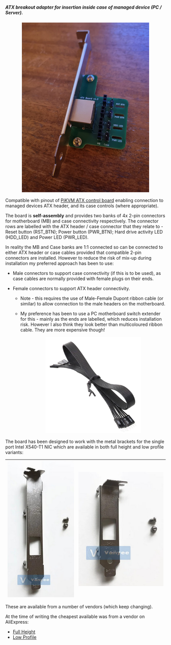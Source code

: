 ##### ATX breakout adapter for insertion inside case of managed device (PC / Server).

<p align="center">
<img src="./Images/PC_ATX_board.jpg" alt="DIY PiKVM for ATX Switch operation" width="400"/>
</p>

Compatible with pinout of [PiKVM ATX control board](https://docs.pikvm.org/atx_board/#pinout) enabling connection to managed devices ATX header, and its case controls (where appropriate).

The board is **self-assembly** and provides two banks of 4x 2-pin connectors for motherboard (MB) and case connectivity respectively. The connector rows are labelled with the ATX header / case connector that they relate to - Reset button (RST_BTN); Power button (PWR_BTN); Hard drive activity LED (HDD_LED) and Power LED (PWR_LED).

In reality the MB and Case banks are 1:1 connected so can be connected to either ATX header or case cables provided that compatible 2-pin connectors are installed. However to reduce the risk of mix-up during installation my preferred approach has been to use:

- Male connectors to support case connectivity (if this is to be used), as case cables are normally provided with female plugs on their ends.

- Female connectors to support ATX header connectivity.

  - Note - this requires the use of Male-Female Dupont ribbon cable (or similar) to allow connection to the male headers on the motherboard.

  - My preference has been to use a PC motherboard switch extender for this - mainly as the ends are labelled, which reduces installation risk. However I also think they look better than multicoloured ribbon cable. They are more expensive though!

    <p align="center">
    <img src="./Images/PC_MB_SW_extender.png" alt="DIY PiKVM for ATX Switch operation" width="300"/>
    </p>

The board has been designed to work with the metal brackets for the single port Intel X540-T1 NIC which are available in both full height and low profile variants:

| ![](./Images/X540-T1_full_height_bracket.jpg) | ![](./Images/X540-T1_low_profile_bracket.jpg) |
| --------------------------------------------- | --------------------------------------------- |

These are available from a number of vendors (which keep changing).

At the time of writing the cheapest available was from a vendor on AliExpress:

- [Full Height](https://www.aliexpress.us/item/3256804856153513.html?spm=a2g0o.productlist.main.3.d777281cjyfICR&algo_pvid=43fd2ca8-fdaa-4724-b255-38cb94d674ff&algo_exp_id=43fd2ca8-fdaa-4724-b255-38cb94d674ff-1&pdp_npi=4%40dis%21GBP%211.60%211.60%21%21%2113.94%2113.94%21%40211b441e17135936427566107e7dde%2112000032784801700%21sea%21US%214412103182%21&curPageLogUid=pC5GEaC1rl1W&utparam-url=scene%3Asearch%7Cquery_from%3A)
- [Low Profile](https://www.aliexpress.us/item/3256805210264567.html?spm=a2g0o.productlist.main.5.d777281cjyfICR&algo_pvid=43fd2ca8-fdaa-4724-b255-38cb94d674ff&algo_exp_id=43fd2ca8-fdaa-4724-b255-38cb94d674ff-2&pdp_npi=4%40dis%21GBP%211.60%211.60%21%21%2113.94%2113.94%21%40211b441e17135936427566107e7dde%2112000032895051446%21sea%21US%214412103182%21&curPageLogUid=1LfviPZIJG9c&utparam-url=scene%3Asearch%7Cquery_from%3A)

